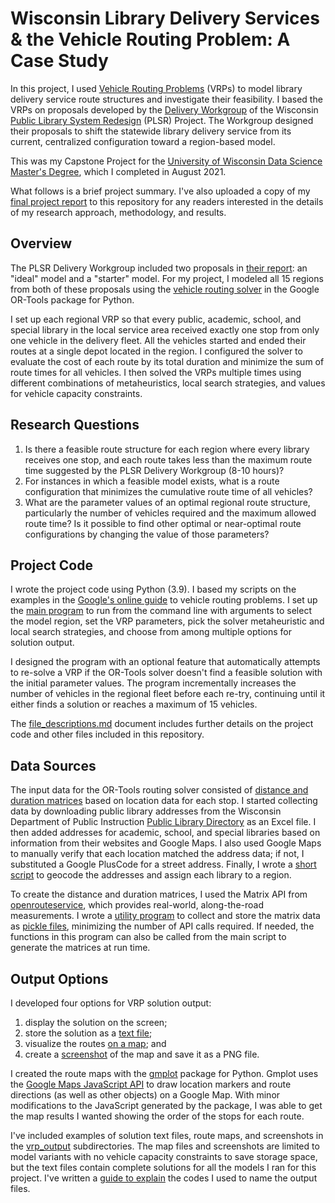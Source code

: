 # Wisconsin Library Delivery Services & the Vehicle Routing Problem: A Case Study

In this project, I used [Vehicle Routing Problems](https://www.wikiwand.com/en/Vehicle_routing_problem) (VRPs) to model library delivery service route structures and investigate their feasibility. I based the VRPs on proposals developed by the [Delivery Workgroup](https://dpi.wi.gov/sites/default/files/imce/coland/pdf/PLSR_-_Delivery_Workgroup_Report.pdf) of the Wisconsin [Public Library System Redesign](https://dpi.wi.gov/coland/plsr-update) (PLSR) Project. The Workgroup designed their proposals to shift the statewide library delivery service from its current, centralized configuration toward a region-based model.

This was my Capstone Project for the [University of Wisconsin Data Science Master&#39;s Degree](https://datasciencedegree.wisconsin.edu/), which I completed in August 2021.

What follows is a brief project summary. I've also uploaded a copy of my [final project report](WI_Library_Delivery_Services_and_the_Vehicle_Routing_Problem.pdf) to this repository for any readers interested in the details of my research approach, methodology, and results.

## Overview

The PLSR Delivery Workgroup included two proposals in [their report](https://dpi.wi.gov/sites/default/files/imce/coland/pdf/PLSR_-_Delivery_Workgroup_Report.pdf): an "ideal" model and a "starter" model. For my project, I modeled all 15 regions from both of these proposals using the [vehicle routing solver](https://developers.google.com/optimization/routing) in the Google OR-Tools package for Python.

I set up each regional VRP so that every public, academic, school, and special library in the local service area received exactly one stop from only one vehicle in the delivery fleet. All the vehicles started and ended their routes at a single depot located in the region. I configured the solver to evaluate the cost of each route by its total duration and minimize the sum of route times for all vehicles. I then solved the VRPs multiple times using different combinations of metaheuristics, local search strategies, and values for vehicle capacity constraints.

## Research Questions

1. Is there a feasible route structure for each region where every library receives one stop, and each route takes less than the maximum route time suggested by the PLSR Delivery Workgroup (8-10 hours)?
2. For instances in which a feasible model exists, what is a route configuration that minimizes the cumulative route time of all vehicles?
3. What are the parameter values of an optimal regional route structure, particularly the number of vehicles required and the maximum allowed route time? Is it possible to find other optimal or near-optimal route configurations by changing the value of those parameters?

## Project Code

I wrote the project code using Python (3.9). I based my scripts on the examples in the [Google's online guide](https://developers.google.com/optimization/routing) to vehicle routing problems. I set up the [main program](wi_lib_vrp.py) to run from the command line with arguments to select the model region, set the VRP parameters, pick the solver metaheuristic and local search strategies, and choose from among multiple options for solution output.

I designed the program with an optional feature that automatically attempts to re-solve a VRP if the OR-Tools solver doesn't find a feasible solution with the initial parameter values. The program incrementally increases the number of vehicles in the regional fleet before each re-try, continuing until it either finds a solution or reaches a maximum of 15 vehicles.

The [file_descriptions.md](file_descriptions.md) document includes further details on the project code and other files included in this repository.

## Data Sources

The input data for the OR-Tools routing solver consisted of [distance and duration matrices](https://www.wikiwand.com/en/Distance_matrix#:~:text=In%20mathematics%2C%20computer%20science%20and,may%20not%20be%20a%20metric.) based on location data for each stop. I started collecting data by downloading public library addresses from the Wisconsin Department of Public Instruction [Public Library Directory](https://dpi.wi.gov/pld/directories/directory) as an Excel file. I then added addresses for academic, school, and special libraries based on information from their websites and Google Maps. I also used Google Maps to manually verify that each location matched the address data; if not, I substituted a Google PlusCode for a street address. Finally, I wrote a [short script](wi_lib_vrp_finalize_data.py) to geocode the addresses and assign each library to a region.

To create the distance and duration matrices, I used the Matrix API from [openrouteservice](https://openrouteservice.org/), which provides real-world, along-the-road measurements. I wrote a [utility program](wi_lib_vrp_matrix_build.py) to collect and store the matrix data as [pickle files](vrp_matrix_data), minimizing the number of API calls required. If needed, the functions in this program can also be called from the main script to generate the matrices at run time.

## Output Options

I developed four options for VRP solution output:

1. display the solution on the screen;
2. store the solution as a [text file](vrp_output/solution_files);
3. visualize the routes [on a map](vrp_output/map_files); and
4. create a [screenshot](vrp_output/screenshots) of the map and save it as a PNG file.

I created the route maps with the [gmplot](https://pypi.org/project/gmplot/) package for Python. Gmplot uses the [Google Maps JavaScript API](https://developers.google.com/maps/documentation/javascript/overview) to draw location markers and route directions (as well as other objects) on a Google Map. With minor modifications to the JavaScript generated by the package, I was able to get the map results I wanted showing the order of the stops for each route.

I've included examples of solution text files, route maps, and screenshots in the [vrp_output](vrp_output) subdirectories. The map files and screenshots are limited to model variants with no vehicle capacity constraints to save storage space, but the text files contain complete solutions for all the models I ran for this project. I've written a [guide to explain](model_id_codes.md) the codes I used to name the output files.


